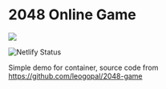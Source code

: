 # 2048 Online Game

![](https://user-images.githubusercontent.com/4948323/135322000-a17919f0-5b5a-4cfc-bd37-0392e9f3a6a1.png)

![Netlify Status](https://api.netlify.com/api/v1/badges/572e6335-afad-49f9-90e4-20ce7ca38301/deploy-status)


Simple demo for container, source code from https://github.com/leogopal/2048-game 
